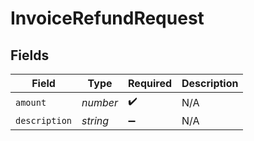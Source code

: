 # InvoiceRefundRequest


## Fields

| Field              | Type               | Required           | Description        |
| ------------------ | ------------------ | ------------------ | ------------------ |
| `amount`           | *number*           | :heavy_check_mark: | N/A                |
| `description`      | *string*           | :heavy_minus_sign: | N/A                |